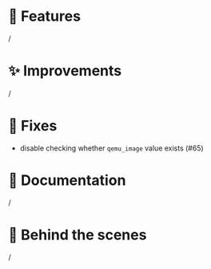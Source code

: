 # 🌟 Features
/

# ✨ Improvements

/

# 🔧 Fixes

- disable checking whether `qemu_image` value exists (#65)

# 📖 Documentation

/

# 🧰 Behind the scenes

/
